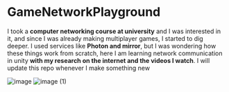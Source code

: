 # GameNetworkPlayground
I took a **computer networking course at university** and I was interested in it, and since I was already making multiplayer games, I started to dig deeper. I used services like **Photon and mirror**, but I was wondering how these things work from scratch, here I am learning network communication in unity **with my research on the internet and the videos I watch**. I will update this repo whenever I make something new


![image](https://github.com/Erces/GameNetworkPlayground/assets/51009171/00ea9945-b170-4b19-983b-bf1abb0d6aa5)
![image (1)](https://github.com/Erces/GameNetworkPlayground/assets/51009171/0e712029-3bd6-498e-b78c-8e80a58b97e2)
